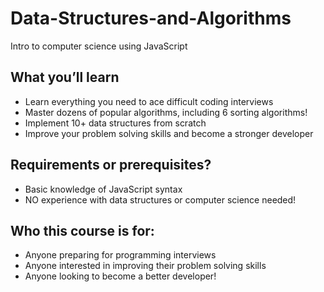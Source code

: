 # Data-Structures-and-Algorithms
Intro to computer science using JavaScript

## What you’ll learn
- Learn everything you need to ace difficult coding interviews
- Master dozens of popular algorithms, including 6 sorting algorithms!
- Implement 10+ data structures from scratch
- Improve your problem solving skills and become a stronger developer

## Requirements or prerequisites?
- Basic knowledge of JavaScript syntax
- NO experience with data structures or computer science needed!

## Who this course is for:
- Anyone preparing for programming interviews
- Anyone interested in improving their problem solving skills
- Anyone looking to become a better developer!
